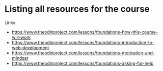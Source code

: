 # Listing all resources for the course

Links:
- https://www.theodinproject.com/lessons/foundations-how-this-course-will-work
- https://www.theodinproject.com/lessons/foundations-introduction-to-web-development
- https://www.theodinproject.com/lessons/foundations-motivation-and-mindset
- https://www.theodinproject.com/lessons/foundations-asking-for-help
